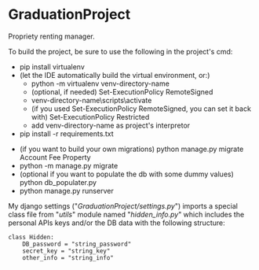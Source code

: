 # GraduationProject
Propriety renting manager.

To build the project, be sure to use the following in the project's cmd:
- pip install virtualenv
- (let the IDE automatically build the virtual environment, or:)
  - python -m virtualenv venv-directory-name
  - (optional, if needed) Set-ExecutionPolicy RemoteSigned
  - venv-directory-name\scripts\activate 
  - (if you used Set-ExecutionPolicy RemoteSigned, you can set it back with) Set-ExecutionPolicy Restricted 
  - add venv-directory-name as project's interpretor 
- pip install -r requirements.txt  

[//]: # (- &#40;didn't try to see if it works without, so to be sure&#41; )

[//]: # (  - cd front-end-react)

[//]: # (  - npm install bootstrap jquery axios)

[//]: # (  - cd ..)
- (if you want to build your own migrations) python manage.py migrate Account Fee Property  
- python -m manage.py migrate
- (optional if you want to populate the db with some dummy values) python db_populater.py
- python manage.py runserver

My django settings ("_GraduationProject/settings.py_") imports a special class file from "_utils_" module named "_hidden_info.py_" which includes the personal APIs keys and/or the DB data with the following structure:
```
class Hidden:
    DB_password = "string_password"
    secret_key = "string_key"
    other_info = "string_info"
```
